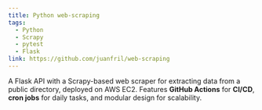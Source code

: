```yaml
---
title: Python web-scraping
tags:
  - Python
  - Scrapy
  - pytest
  - Flask
link: https://github.com/juanfril/web-scraping
---
```


A Flask API with a Scrapy-based web scraper for extracting data from a public directory, deployed on AWS EC2. Features **GitHub Actions** for **CI/CD**, **cron jobs** for daily tasks, and modular design for scalability.

